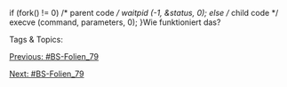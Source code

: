 if (fork() != 0) /* parent code */
waitpid (-1, &status, 0);
else /* child code */
execve (command, parameters, 0);
}Wie funktioniert das?

   Tags & Topics:
   

[Previous: #BS-Folien_79](BS-Folien_79.md)

[Next: #BS-Folien_79](BS-Folien_79.md)